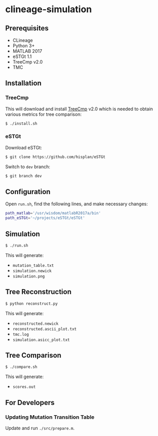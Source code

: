 # clineage-simulation

## Prerequisites

- CLineage
- Python 3+
- MATLAB 2017
- eSTGt 1.1
- TreeCmp v2.0
- TMC

## Installation

### TreeCmp

This will download and install [TreeCmp](https://eti.pg.edu.pl/treecmp/index.html) v2.0 which is needed to obtain various metrics for tree comparison:

```bash
$ ./install.sh
```

### eSTGt

Download eSTGt:

```bash
$ git clone https://github.com/hisplan/eSTGt
```

Switch to `dev` branch:

```bash
$ git branch dev
```

## Configuration

Open `run.sh`, find the following lines, and make necessary changes:

```bash
path_matlab='/usr/wisdom/matlabR2017a/bin'
path_eSTGt='~/projects/eSTGt/eSTGt'
```

## Simulation

```bash
$ ./run.sh
```

This will generate:

- `mutation_table.txt`
- `simulation.newick`
- `simulation.png`

## Tree Reconstruction

```bash
$ python reconstruct.py
```

This will generate:

- `reconstructed.newick`
- `reconstructed.ascii_plot.txt`
- `tmc.log`
- `simulation.asicc_plot.txt`

## Tree Comparison

```bash
$ ./compare.sh
```

This will generate:

- `scores.out`

## For Developers

### Updating Mutation Transition Table

Update and run `./src/prepare.m`.
